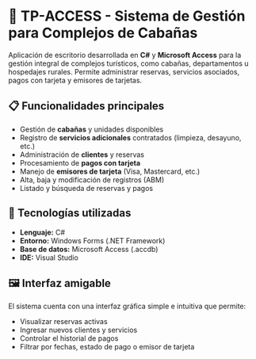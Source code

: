 # 🏡 TP-ACCESS - Sistema de Gestión para Complejos de Cabañas

Aplicación de escritorio desarrollada en **C#** y **Microsoft Access** para la gestión integral de complejos turísticos, como cabañas, departamentos u hospedajes rurales. Permite administrar reservas, servicios asociados, pagos con tarjeta y emisores de tarjetas.

## 📋 Funcionalidades principales

- Gestión de **cabañas** y unidades disponibles
- Registro de **servicios adicionales** contratados (limpieza, desayuno, etc.)
- Administración de **clientes** y reservas
- Procesamiento de **pagos con tarjeta**
- Manejo de **emisores de tarjeta** (Visa, Mastercard, etc.)
- Alta, baja y modificación de registros (ABM)
- Listado y búsqueda de reservas y pagos

## 🧱 Tecnologías utilizadas

- **Lenguaje:** C#
- **Entorno:** Windows Forms (.NET Framework)
- **Base de datos:** Microsoft Access (.accdb)
- **IDE:** Visual Studio

## 🖼️ Interfaz amigable

El sistema cuenta con una interfaz gráfica simple e intuitiva que permite:

- Visualizar reservas activas
- Ingresar nuevos clientes y servicios
- Controlar el historial de pagos
- Filtrar por fechas, estado de pago o emisor de tarjeta
